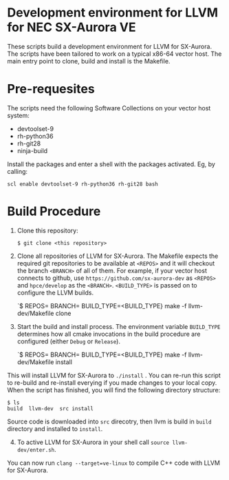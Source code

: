 Development environment for LLVM for NEC SX-Aurora VE
=====================================================

These scripts build a development environment for LLVM for SX-Aurora.
The scripts have been tailored to work on a typical x86-64 vector host.
The main entry point to clone, build and install is the Makefile.


Pre-requesites
==============

The scripts need the following Software Collections on your vector host system:

* devtoolset-9
* rh-python36
* rh-git28
* ninja-build

Install the packages and enter a shell with the packages activated. Eg, by calling:

    scl enable devtoolset-9 rh-python36 rh-git28 bash

Build Procedure
===============

1. Clone this repository:

    `$ git clone <this repository>`

2. Clone all repositories of LLVM for SX-Aurora. The Makefile expects the required git repositories to be available at `<REPOS>` and it will checkout the branch `<BRANCH>` of all of them. For example, if your vector host connects to github, use `https://github.com/sx-aurora-dev` as `<REPOS>` and `hpce/develop` as the `<BRANCH>`. `<BUILD_TYPE>` is passed on to configure the LLVM builds.

    `$ REPOS=<REPO> BRANCH=<BRANCH> BUILD_TYPE=<BUILD_TYPE} make -f llvm-dev/Makefile clone

3. Start the build and install process. The environment variable `BUILD_TYPE` determines how all cmake invocations in the build procedure are configured (either `Debug` or `Release`).

    `$ REPOS=<REPO> BRANCH=<BRANCH> BUILD_TYPE=<BUILD_TYPE} make -f llvm-dev/Makefile install

This will install LLVM for SX-Aurora to `./install` .
You can re-run this script to re-build and re-install everying if you made changes to your local copy.
When the script has finished, you will find the following directory structure:

    $ ls
    build  llvm-dev  src install

Source code is downloaded into `src` direcotry, then llvm is build in `build`
directory and installed to `install`.

4. To active LLVM for SX-Aurora in your shell call `source llvm-dev/enter.sh`.

You can now run `clang --target=ve-linux` to compile C++ code with LLVM for SX-Aurora.

